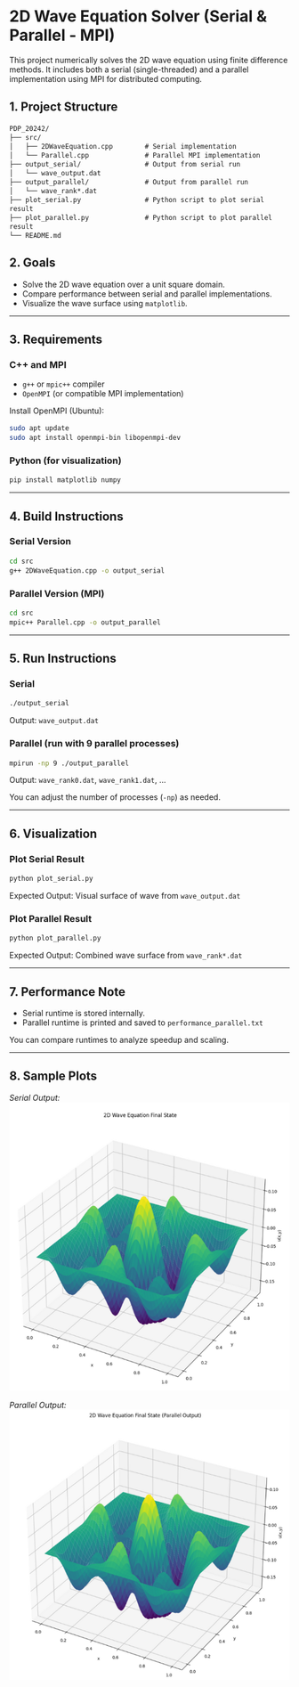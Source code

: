 # 2D Wave Equation Solver (Serial & Parallel - MPI)

This project numerically solves the 2D wave equation using finite difference methods. It includes both a serial (single-threaded) and a parallel implementation using MPI for distributed computing.

## 1. Project Structure

```
PDP_20242/
├── src/
│   ├── 2DWaveEquation.cpp        # Serial implementation
│   └── Parallel.cpp              # Parallel MPI implementation
├── output_serial/                # Output from serial run
│   └── wave_output.dat
├── output_parallel/              # Output from parallel run
│   └── wave_rank*.dat
├── plot_serial.py                # Python script to plot serial result
├── plot_parallel.py              # Python script to plot parallel result
└── README.md
```

## 2. Goals
- Solve the 2D wave equation over a unit square domain.
- Compare performance between serial and parallel implementations.
- Visualize the wave surface using `matplotlib`.

---

## 3. Requirements

### C++ and MPI
- `g++` or `mpic++` compiler
- `OpenMPI` (or compatible MPI implementation)

Install OpenMPI (Ubuntu):
```bash
sudo apt update
sudo apt install openmpi-bin libopenmpi-dev
```

### Python (for visualization)
```bash
pip install matplotlib numpy
```

---

## 4. Build Instructions

### Serial Version
```bash
cd src
g++ 2DWaveEquation.cpp -o output_serial
```

### Parallel Version (MPI)
```bash
cd src
mpic++ Parallel.cpp -o output_parallel
```

---

## 5. Run Instructions

### Serial
```bash
./output_serial
```
Output: `wave_output.dat`

### Parallel (run with 9 parallel processes)
```bash
mpirun -np 9 ./output_parallel
```
Output: `wave_rank0.dat`, `wave_rank1.dat`, ...

You can adjust the number of processes (`-np`) as needed.

---

## 6. Visualization

### Plot Serial Result
```bash
python plot_serial.py
```
Expected Output: Visual surface of wave from `wave_output.dat`

### Plot Parallel Result
```bash
python plot_parallel.py
```
Expected Output: Combined wave surface from `wave_rank*.dat`

---

## 7. Performance Note
- Serial runtime is stored internally.
- Parallel runtime is printed and saved to `performance_parallel.txt`

You can compare runtimes to analyze speedup and scaling.

---

## 8. Sample Plots
*Serial Output:*
![Serial Plot](./assets/serial.png)

*Parallel Output:*
![Parallel Plot](./assets/parallel.png)

